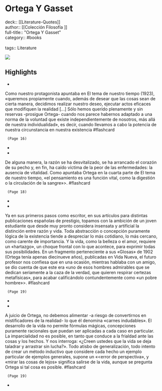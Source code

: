 # Ortega Y Gasset

deck:: [[Literature-Quotes]]\
author:: [[Colección Filosofía ]]\
full-title:: "Ortega Y Gasset"\
category:: #books\
\
tags:: Literature  

![](https://readwise-assets.s3.amazonaws.com/static/images/default-book-icon-3.40504e56b01b.png)

## Highlights
- 

Como nuestro protagonista apuntaba en El tema de nuestro tiempo (1923), «queremos propiamente cuando, además de desear que las cosas sean de cierta manera, decidimos realizar nuestro deseo, ejecutar actos eficaces que modifiquen la realidad [...] Sólo hemos querido plenamente y sin reservas -prosigue Ortega- cuando nos parece habernos adaptado a una norma de la voluntad que existe independientemente de nosotros, más allá de nuestra individualidad», es decir, cuando llevamos a cabo la potencia de nuestra circunstancia en nuestra existencia #flashcard 


     (Page 16)
-
- 

De alguna manera, la razón se ha desvitalizado, se ha arrancado el corazón de su pecho y, en fin, ha caído víctima de la peor de las enfermedades: la ausencia de vitalidad. Como apuntaba Ortega en la cuarta parte de El tema de nuestro tiempo, «el pensamiento es una función vital, como la digestión o la circulación de la sangre»>. #flashcard 


     (Page 18)
-
- 

Ya en sus primeros pasos como escritor, en sus artículos para distintas publicaciones españolas de prestigio, topamos con la ambición de un joven estudiante que desde muy pronto considera insensata y artificial la distinción entre razón y vida. Toda abstracción o concepción puramente lógica de la existencia tiende a despreciar lo más cotidiano, lo más cercano, como carente de importancia. Y la vida, como la belleza o el amor, requiere un «hartazgo», un choque frontal con lo que acontece, para exprimir todas sus posibilidades. En un fragmento perteneciente a sus «Glosas» de 1902 (Ortega tenía apenas diecinueve años), publicadas en Vida Nueva, el futuro profesor nos confiesa que en una ocasión, mientras hablaba con un amigo, se dio cuenta de que este era «uno de esos hombres admirables que se dedican seriamente a la caza de la verdad, que quieren respirar certezas metafísicas», para acabar calificándolo contundentemente como «un pobre hombre»>. #flashcard 


     (Page 19)
-
- 

A juicio de Ortega, no debemos alimentar -a riesgo de convertirnos en mistificadores de la realidad- lo que él denomina «carnes indudables». El desarrollo de la vida no permite fórmulas mágicas, concepciones puramente racionales que puedan ser aplicadas a cada caso en particular. La imparcialidad no es posible, en tanto que conduce a la frialdad ante las cosas y los hechos. Y nos interroga: «¿Creen ustedes que la vida se deja taladrar y arrastrar sin lucha?». Todo atisbo de generalización, todo intento de crear un método inductivo que considere cada hecho un ejemplo particular de ejemplos generales, supone un «<error de perspectiva», y «mirar las cosas de lejos» significa salirse de la vida, aunque se pregunta Ortega si tal cosa es posible. #flashcard 


     (Page 19)
-
